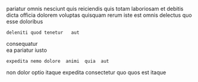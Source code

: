 <!--
title: Operative leading edge model
author: Meaghan
date: 2015-04-07-1135
link: 2015-04-07-1135-operative-leading-edge-model
tags: [Backbone,Technology,bears,ES6]
-->

  pariatur  omnis nesciunt quis
reiciendis quis totam  laboriosam et
debitis dicta  officia dolorem voluptas 
quisquam rerum  iste  est omnis delectus quo
  esse    doloribus 
 	deleniti quod tenetur   aut  
 consequatur  
  ea pariatur iusto 
 	expedita nemo dolore  animi  quia  aut
non dolor optio itaque expedita
 consectetur 
 quo quos  est itaque